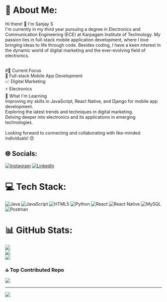 # 💫 About Me:
Hi there! 👋 I'm Sanjay S<br>I'm currently in my third year pursuing a degree in Electronics and Communication Engineering (ECE) at Karpagam Institute of Technology. My passion lies in full-stack mobile application development, where I love bringing ideas to life through code. Besides coding, I have a keen interest in the dynamic world of digital marketing and the ever-evolving field of electronics.<br><br>

#💼 Current Focus
<br>
📱 Full-stack Mobile App Development<br>📈 Digital Marketing<br>⚡ Electronics<br>🌱 What I'm Learning<br>Improving my skills in JavaScript, React Native, and Django for mobile app development.<br>Exploring the latest trends and techniques in digital marketing.<br>Delving deeper into electronics and its applications in emerging technologies.<br><br>Looking forward to connecting and collaborating with like-minded individuals! 😊


## 🌐 Socials:
[![Instagram](https://img.shields.io/badge/Instagram-%23E4405F.svg?logo=Instagram&logoColor=white)](https://instagram.com/s.a.n.j.u.u.u___) [![LinkedIn](https://img.shields.io/badge/LinkedIn-%230077B5.svg?logo=linkedin&logoColor=white)](https://linkedin.com/in/www.linkedin.com/in/sanjay-s-627432269) 

# 💻 Tech Stack:
![Java](https://img.shields.io/badge/java-%23ED8B00.svg?style=for-the-badge&logo=openjdk&logoColor=white) ![JavaScript](https://img.shields.io/badge/javascript-%23323330.svg?style=for-the-badge&logo=javascript&logoColor=%23F7DF1E) ![HTML5](https://img.shields.io/badge/html5-%23E34F26.svg?style=for-the-badge&logo=html5&logoColor=white) ![Python](https://img.shields.io/badge/python-3670A0?style=for-the-badge&logo=python&logoColor=ffdd54) ![React](https://img.shields.io/badge/react-%2320232a.svg?style=for-the-badge&logo=react&logoColor=%2361DAFB) ![React Native](https://img.shields.io/badge/react_native-%2320232a.svg?style=for-the-badge&logo=react&logoColor=%2361DAFB) ![MySQL](https://img.shields.io/badge/mysql-%2300000f.svg?style=for-the-badge&logo=mysql&logoColor=white) ![Postman](https://img.shields.io/badge/Postman-FF6C37?style=for-the-badge&logo=postman&logoColor=white)
# 📊 GitHub Stats:
![](https://github-readme-stats.vercel.app/api?username=SANJAY-S-KIT&theme=dark&hide_border=false&include_all_commits=true&count_private=true)<br/>
![](https://github-readme-streak-stats.herokuapp.com/?user=SANJAY-S-KIT&theme=dark&hide_border=false)<br/>
![](https://github-readme-stats.vercel.app/api/top-langs/?username=SANJAY-S-KIT&theme=dark&hide_border=false&include_all_commits=true&count_private=true&layout=compact)

### 🔝 Top Contributed Repo
![](https://github-contributor-stats.vercel.app/api?username=SANJAY-S-KIT&limit=5&theme=dark&combine_all_yearly_contributions=true)

---
[![](https://visitcount.itsvg.in/api?id=SANJAY-S-KIT&icon=3&color=6)](https://visitcount.itsvg.in)

<!-- Proudly created with GPRM ( https://gprm.itsvg.in ) -->

